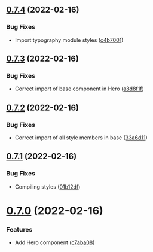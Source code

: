 ## [0.7.4](https://github.com/jacecotton/tcds/compare/v0.7.3...v0.7.4) (2022-02-16)


### Bug Fixes

* Import typography module styles ([c4b7001](https://github.com/jacecotton/tcds/commit/c4b700186721beb556aeb560f562dfe7444b2fff))



## [0.7.3](https://github.com/jacecotton/tcds/compare/v0.7.2...v0.7.3) (2022-02-16)


### Bug Fixes

* Correct import of base component in Hero ([a8d8f1f](https://github.com/jacecotton/tcds/commit/a8d8f1f6e77738b869ee94292c6fb56341af1867))



## [0.7.2](https://github.com/jacecotton/tcds/compare/v0.7.1...v0.7.2) (2022-02-16)


### Bug Fixes

* Correct import of all style members in base ([33a6d11](https://github.com/jacecotton/tcds/commit/33a6d11d21df4e03c89803b2e4ba9f4b6b1b431a))



## [0.7.1](https://github.com/jacecotton/tcds/compare/v0.7.0...v0.7.1) (2022-02-16)


### Bug Fixes

* Compiling styles ([01b12df](https://github.com/jacecotton/tcds/commit/01b12dff4fd98e21b0f72d08c396c9454af7e4b6))



# [0.7.0](https://github.com/jacecotton/tcds/compare/v0.6.0...v0.7.0) (2022-02-16)


### Features

* Add Hero component ([c7aba08](https://github.com/jacecotton/tcds/commit/c7aba08763be788c21e9868bb2745842ad83526b))



